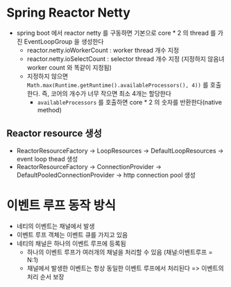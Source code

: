# Spring Reactor Netty
- spring boot 에서 reactor netty 를 구동하면 기본으로 core * 2 의 thread 를 가진 EventLoopGroup 을 생성한다
  - reactor.netty.ioWorkerCount : worker thread 개수 지정
  - reactor.netty.ioSelectCount : selector thread 개수 지정 (지정하지 않음녀 worker count 와 똑같이 지정됨)
  - 지정하지 않으면 ```Math.max(Runtime.getRuntime().availableProcessors(), 4))``` 를 호출한다. 즉, 코어의 개수가 너무 작으면 최소 4개는 할당한다
    - `availableProcessors` 를 호출하면 core * 2 의 숫자를 반환한다(native method)

## Reactor resource 생성
- ReactorResourceFactory -> LoopResources -> DefaultLoopResources -> event loop thead 생성
- ReactorResourceFactory -> ConnectionProvider -> DefaultPooledConnectionProvider -> http connection pool 생성

# 이벤트 루프 동작 방식 
- 네티의 이벤트는 채널에서 발생
- 이벤트 루프 객체는 이벤트 큐를 가지고 있음
- 네티의 채널은 하나의 이벤트 루프에 등록됨
  - 하나의 이벤트 루프가 여러개의 채널을 처리할 수 있음 (채널:이벤트루프 = N:1)
  - 채널에서 발생한 이벤트는 항상 동일한 이벤트 루프에서 처리된다 => 이벤트의 처리 순서 보장
